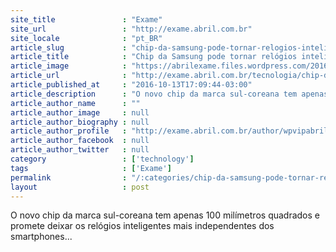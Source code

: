 ```yaml
---
site_title               : "Exame"
site_url                 : "http://exame.abril.com.br"
site_locale              : "pt_BR"
article_slug             : "chip-da-samsung-pode-tornar-relogios-inteligentes-menores"
article_title            : "Chip da Samsung pode tornar relógios inteligentes menores"
article_image            : "https://abrilexame.files.wordpress.com/2016/10/size_960_16_9_samsung_exynos_7270.jpg?quality=70&strip=all&w=960"
article_url              : "http://exame.abril.com.br/tecnologia/chip-da-samsung-pode-tornar-relogios-inteligentes-menores/"
article_published_at     : "2016-10-13T17:09:44-03:00"
article_description      : "O novo chip da marca sul-coreana tem apenas 100 milímetros quadrados e promete deixar os relógios inteligentes mais independentes dos smartphones..."
article_author_name      : ""
article_author_image     : null
article_author_biography : null
article_author_profile   : "http://exame.abril.com.br/author/wpvipabril/"
article_author_facebook  : null
article_author_twitter   : null
category                 : ['technology']
tags                     : ['Exame']
permalink                : "/:categories/chip-da-samsung-pode-tornar-relogios-inteligentes-menores/"
layout                   : post
---
```


O novo chip da marca sul-coreana tem apenas 100 milímetros quadrados e promete deixar os relógios inteligentes mais independentes dos smartphones...
